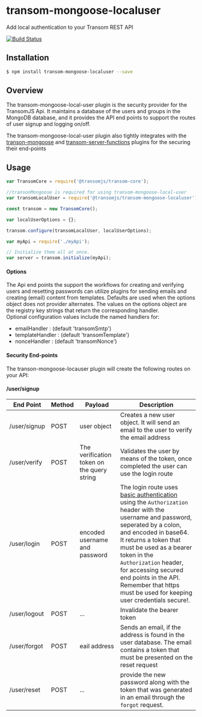 # transom-mongoose-localuser
Add local authentication to your Transom REST API

[![Build Status](https://travis-ci.org/transomjs/transom-mongoose-localuser.svg?branch=master)](https://travis-ci.org/transomjs/transom-mongoose-localuser)


## Installation

```bash
$ npm install transom-mongoose-localuser --save
```

## Overview
The transom-mongoose-local-user plugin is the security provider for the TransomJS Api. It maintains a database of the users and groups in the MongoDB database, and it provides the API end points to support the routes of user signup and logging on/off.

The transom-mongoose-local-user plugin also tightly integrates with the [transon-mongoose](https://github.com/transomjs/transom-mongoose) and [transom-server-functions](https://github.com/transomjs/transom-server-functions) plugins for the securing their end-points


## Usage

```javascript
var TransomCore = require('@transomjs/transom-core');

//transonMongoose is required for using transom-mongoose-local-user
var transomLocalUser = require('@transomjs/transom-mongoose-localuser');

const transom = new TransomCore();

var localUserOptions = {};

transom.configure(transomLocalUser, localUserOptions);

var myApi = require('./myApi');

// Initialize them all at once.
var server = transom.initialize(myApi);
```

#### Options
The Api end points the support the workflows for creating and verifying users and resetting passwords can utilize plugins for sending emails and creating (email) content from templates. Defaults are used when the options object does not provider alternates. The values on the options object are the registry key strings that return the corresponding handler.<br/>
Optional configuration values include the named handlers for:
 - emailHandler : (default 'transomSmtp')
 - templateHandler : (default 'transomTemplate')
 - nonceHandler : (default 'transomNonce')

#### Security End-points
The transon-mongoose-locauser plugin will create the following routes on your API:

#### /user/signup
|End Point| Method | Payload | Description                    |
|---------|--------|---------|--------------------------------|
|/user/signup| POST | user object | Creates a new user object. It will send an email to the user to verify the email address|
|/user/verify| POST | The verification token on the query string | Validates the user by means of the token, once completed the user can use the login route|
|/user/login | POST | encoded username and password | The login route uses [basic authentication](https://swagger.io/docs/specification/authentication/basic-authentication/) using the `Authorization` header with the username and password, seperated by a colon, and encoded in base64. It returns a token that must be used as a bearer token in the `Authorization` header, for accessing secured end points in the API. Remember that https must be used for keeping user credentials secure!.  |
| /user/logout | POST | ... | Invalidate the bearer token |
| /user/forgot | POST | eail address | Sends an email, if the address is found in the user database. The email contains a token that must be presented on the reset request |
| /user/reset | POST | ... | provide the new password along with the token that was generated in an email through the `forgot` request. |

